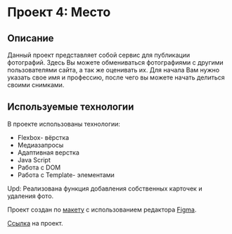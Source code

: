 # Проект 4: Место

## Описание

Данный проект представляет собой сервис для публикации фотографий. Здесь Вы можете обмениваться фотографиями с другими пользователями
сайта, а так же оценивать их. Для начала Вам нужно указать свое имя и профессию, после чего вы можете начать делиться своими снимками.

## Используемые технологии

В проекте использованы технологии:
* Flexbox- вёрстка
* Медиазапросы
* Адаптивная верстка
* Java Script
* Работа с DOM
* Работа с Template- элементами

Upd: Реализована функция добавления собственных карточек и удаления фото.

Проект создан по [макету](https://www.figma.com/file/StZjf8HnoeLdiXS7dYrLAh/JavaScript.-Sprint-4) с использованием редактора
[Figma](https://www.figma.com).

[Ссылка](https://eugenegordievsky.github.io/mesto/index.html) на проект.
